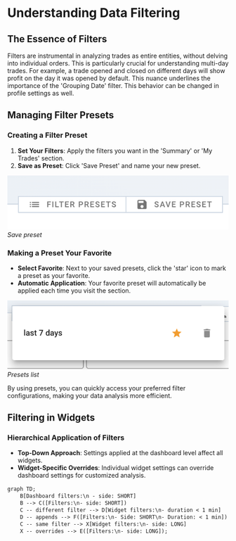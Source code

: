 # Understanding Data Filtering

## The Essence of Filters

Filters are instrumental in analyzing trades as entire entities, without delving
into individual orders. This is particularly crucial for understanding multi-day
trades. For example, a trade opened and closed on different days will show
profit on the day it was opened by default. This nuance underlines the
importance of the 'Grouping Date' filter. This behavior can be changed in
profile settings as well.

## Managing Filter Presets

<!-- panels:start -->
<!-- div:left-panel -->

### Creating a Filter Preset

1. **Set Your Filters**: Apply the filters you want in the 'Summary' or 'My
   Trades' section.
2. **Save as Preset**: Click 'Save Preset' and name your new preset.

<!-- div:right-panel -->

<picture >
    <source srcset="_media/filters/preset-dark.png"
    media="(prefers-color-scheme: dark)"> <img
        src="_media/filters/preset.png" class="medium-img">
</picture>
<em>Save preset</em>

<!-- panels:end -->

<!-- panels:start -->
<!-- div:left-panel -->

### Making a Preset Your Favorite

- **Select Favorite**: Next to your saved presets, click the 'star' icon to mark
  a preset as your favorite.
- **Automatic Application**: Your favorite preset will automatically be applied
  each time you visit the section.

<!-- div:right-panel -->

<picture >
    <source srcset="_media/filters/favorite-dark.png"
    media="(prefers-color-scheme: dark)"> <img
        src="_media/filters/favorite.png" class="medium-img">
</picture>
<em>Presets list</em>

<!-- panels:end -->

By using presets, you can quickly access your preferred filter configurations,
making your data analysis more efficient.

## Filtering in Widgets

### Hierarchical Application of Filters

<!-- panels:start -->
<!-- div:left-panel -->

- **Top-Down Approach**: Settings applied at the dashboard level affect all
  widgets.
- **Widget-Specific Overrides**: Individual widget settings can override
  dashboard settings for customized analysis.

<!-- div:right-panel -->

```mermaid
graph TD;
    B[Dashboard filters:\n - side: SHORT]
    B --> C([Filters:\n- side: SHORT])
    C -- different filter --> D[Widget filters:\n- duration < 1 min]
    D -- appends --> F([Filters:\n- Side: SHORT\n- Duration: < 1 min])
    C -- same filter --> X[Widget filters:\n- side: LONG]
    X -- overrides --> E([Filters:\n- side: LONG]);
```

<!-- panels:end -->
